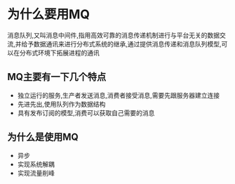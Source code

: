 # 为什么要用MQ

消息队列,又叫消息中间件,指用高效可靠的消息传递机制进行与平台无关的数据交流,并给予数据通讯来进行分布式系统的继承,通过提供消息传递和消息队列模型,可以在分布式环境下拓展进程的通讯

## MQ主要有一下几个特点

- 独立运行的服务,生产者发送消息,消费者接受消息,需要先跟服务器建立连接
- 先进先出,使用队列作为数据结构
- 具有发布订阅的模型,消费可以获取自己需要的消息

## 为什么是使用MQ

- 异步
- 实现系统解耦
- 实现流量削峰

